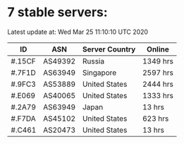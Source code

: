 # 7 stable servers:

Latest update at: Wed Mar 25 11:10:10 UTC 2020

| ID | ASN | Server Country | Online |
| -- | --- | -------------- | ------ |
| #.15CF | AS49392 | Russia | 1349 hrs |
| #.7F1D | AS63949 | Singapore | 2597 hrs |
| #.9FC3 | AS53889 | United States | 2444 hrs |
| #.E069 | AS40065 | United States | 1333 hrs |
| #.2A79 | AS63949 | Japan | 13 hrs |
| #.F7DA | AS45102 | United States | 623 hrs |
| #.C461 | AS20473 | United States | 13 hrs |

